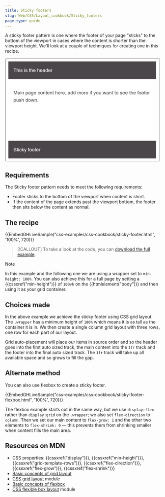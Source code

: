 ```yaml
---
title: Sticky footers
slug: Web/CSS/Layout_cookbook/Sticky_footers
page-type: guide
---
```




A sticky footer pattern is one where the footer of your page "sticks" to the bottom of the viewport in cases where the content is shorter than the viewport height. We'll look at a couple of techniques for creating one in this recipe.

![A sticky footer pushed to the bottom of a box](cookbook-footer.png)

## Requirements

The Sticky footer pattern needs to meet the following requirements:

- Footer sticks to the bottom of the viewport when content is short.
- If the content of the page extends past the viewport bottom, the footer then sits below the content as normal.

## The recipe

{{EmbedGHLiveSample("css-examples/css-cookbook/sticky-footer.html", '100%', 720)}}

> [!CALLOUT]
> To take a look at the code, you can [download the full example](https://github.com/mdn/css-examples/blob/main/css-cookbook/sticky-footer--download.html).

> [!NOTE]
> In this example and the following one we are using a wrapper set to `min-height: 100%`. You can also achieve this for a full page by setting a {{cssxref("min-height")}} of `100vh` on the {{htmlelement("body")}} and then using it as your grid container.

## Choices made

In the above example we achieve the sticky footer using CSS grid layout. The `.wrapper` has a minimum height of `100%` which means it is as tall as the container it is in. We then create a single column grid layout with three rows, one row for each part of our layout.

Grid auto-placement will place our items in source order and so the header goes into the first auto sized track, the main content into the `1fr` track and the footer into the final auto sized track. The `1fr` track will take up all available space and so grows to fill the gap.

## Alternate method

You can also use flexbox to create a sticky footer.

{{EmbedGHLiveSample("css-examples/css-cookbook/sticky-footer-flexbox.html", '100%', 720)}}

The flexbox example starts out in the same way, but we use `display:flex` rather than `display:grid` on the `.wrapper`; we also set `flex-direction` to `column`. Then we set our main content to `flex-grow: 1` and the other two elements to `flex-shrink: 0` — this prevents them from shrinking smaller when content fills the main area.

## Resources on MDN

- CSS properties: {{cssxref("display")}}, {{cssxref("min-height")}}, {{cssxref("grid-template-rows")}}, {{cssxref("flex-direction")}}, {{cssxref("flex-grow")}}, {{cssxref("flex-shrink")}}
- [Basic concepts of grid layout](/Web/CSS/CSS_grid_layout/Basic_concepts_of_grid_layout)
- [CSS grid layout](/Web/CSS/CSS_grid_layout) module
- [Basic concepts of flexbox](/Web/CSS/CSS_flexible_box_layout/Basic_concepts_of_flexbox)
- [CSS flexible box layout](/Web/CSS/CSS_flexible_box_layout) module
